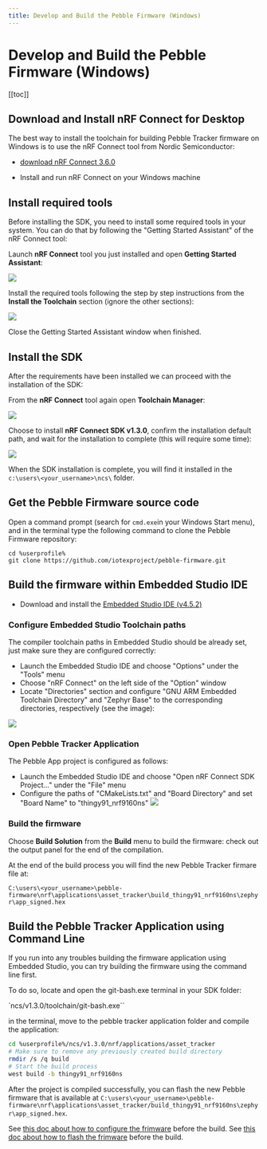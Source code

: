 ```yaml
---
title: Develop and Build the Pebble Firmware (Windows)
---
```


# Develop and Build the Pebble Firmware (Windows)

[[toc]]

## Download and Install nRF Connect for Desktop

The best way to install the toolchain for building Pebble Tracker firmware on Windows is to use the nRF Connect tool from Nordic Semiconductor:

- [download nRF Connect 3.6.0](https://www.nordicsemi.com/-/media/Software-and-other-downloads/Desktop-software/nRF-Connect-for-Desktop/3-6-0/nrfconnectsetup360ia32.exe)

- Install and run nRF Connect on your Windows machine

## Install required tools

Before installing the SDK, you need to install some required tools in your system. You can do that by following the "Getting Started Assistant" of the nRF Connect tool:

Launch **nRF Connect** tool you just installed and open **Getting Started Assistant**:

![](/img/developer/pebble-sdk/firmware_fig2.png)

Install the required tools following the step by step instructions from the **Install the Toolchain** section (ignore the other sections):

![](/img/developer/pebble-sdk/firmware_fig3.png)

Close the Getting Started Assistant window when finished.

## Install the SDK

After the requirements have been installed we can proceed with the installation of the SDK:

From the **nRF Connect** tool again open **Toolchain Manager**:

![](/img/developer/pebble-sdk/firmware_fig4.png)

Choose to install **nRF Connect SDK v1.3.0**, confirm the installation default path, and wait for the installation to complete (this will require some time):

![](/img/developer/pebble-sdk/firmware_fig5.png)

When the SDK installation is complete, you will find it installed in the `c:\users\<your_username>\ncs\` folder.

## Get the Pebble Firmware source code

Open a command prompt (search for `cmd.exe`in your Windows Start menu), and in the terminal type the following command to clone the Pebble Firmware repository:

```
cd %userprofile%
git clone https://github.com/iotexproject/pebble-firmware.git
```

## Build the firmware within Embedded Studio IDE

- Download and install the [Embedded Studio IDE (v4.5.2)](https://www.segger.com/downloads/embedded-studio/Setup_EmbeddedStudio_ARM_v452_win_x64.exe)

### Configure Embedded Studio Toolchain paths

The compiler toolchain paths in Embedded Studio should be already set, just make sure they are configured correctly:

- Launch the Embedded Studio IDE and choose "Options" under the "Tools" menu
- Choose "nRF Connect" on the left side of the "Option" window
- Locate "Directories" section and configure "GNU ARM Embedded Toolchain Directory" and "Zephyr Base" to the corresponding directories, respectively (see the image):

![](/img/developer/pebble-sdk/firmware_fig6.png)

### Open Pebble Tracker Application

The Pebble App project is configured as follows:

- Launch the Embedded Studio IDE and choose "Open nRF Connect SDK Project..." under the "File" menu
- Configure the paths of "CMakeLists.txt" and "Board Directory" and set "Board Name" to "thingy91_nrf9160ns"
  ![](/img/developer/pebble-sdk/firmware_fig7.png)

### Build the firmware

Choose **Build Solution** from the **Build** menu to build the firmware: check out the output panel for the end of the compilation.

At the end of the build process you will find the new Pebble Tracker firmare file at:

`C:\users\<your_username>\pebble-firmware\nrf\applications\asset_tracker\build_thingy91_nrf9160ns\zephyr\app_signed.hex`

## Build the Pebble Tracker Application using Command Line

If you run into any troubles building the firmware application using Embedded Studio, you can try building the firmware using the command line first.

To do so, locate and open the git-bash.exe terminal in your SDK folder:

`ncs/v1.3.0/toolchain/git-bash.exe``

in the terminal, move to the pebble tracker application folder and compile the application:

```sh
cd %userprofile%/ncs/v1.3.0/nrf/applications/asset_tracker
# Make sure to remove any previously created build directory
rmdir /s /q build
# Start the build process
west build -b thingy91_nrf9160ns
```

After the project is compiled successfully, you can flash the new Pebble firmware that is available at `C:\users\<your_username>\pebble-firmware\nrf\applications\asset_tracker/build_thingy91_nrf9160ns\zephyr\app_signed.hex`.

See [this doc about how to configure the frimware](pebble-configure) before the build.
See [this doc about how to flash the frimware](pebble-flash) before the build.
